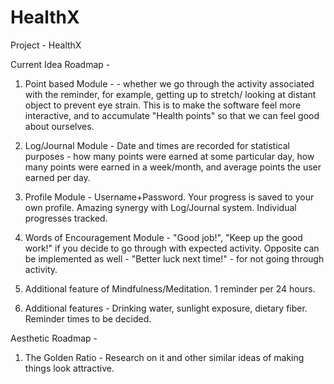 # HealthX

Project - HealthX

Current Idea Roadmap  -

1. Point based Module -  - whether we go through the activity associated with the reminder, for example, getting up to stretch/ looking at distant object to prevent eye strain. This is to make the software feel more interactive, and to accumulate "Health points" so that we can feel good about ourselves.

2. Log/Journal Module  -  Date and times are recorded for statistical purposes - how many points were earned at some particular day, how many points were earned in a week/month, and average points the user earned per day.

3.  Profile Module -  Username+Password. Your progress is saved to your own profile. Amazing synergy with Log/Journal system. Individual progresses tracked.

 4. Words of Encouragement Module - "Good job!", "Keep up the good work!" if you decide to go through with expected activity. Opposite can be implemented as well - "Better luck next time!" - for not going through activity.

5. Additional feature of Mindfulness/Meditation. 1 reminder per 24 hours.

6. Additional features - Drinking water, sunlight exposure, dietary fiber. Reminder times to be decided.

Aesthetic Roadmap - 

1.  The Golden Ratio - Research on it and other similar ideas of making things look attractive.